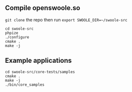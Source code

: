 Compile openswoole.so
------
`git clone` the repo then run `export SWOOLE_DIR=~/swoole-src`

```shell
cd swoole-src
phpize
./configure
cmake .
make -j
```

Example applications
-----
```shell
cd swoole-src/core-tests/samples
cmake .
make -j
./bin/core_samples
```

